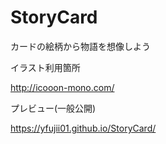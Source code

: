 # StoryCard
カードの絵柄から物語を想像しよう

イラスト利用箇所

http://icooon-mono.com/

プレビュー(一般公開)

https://yfujii01.github.io/StoryCard/
